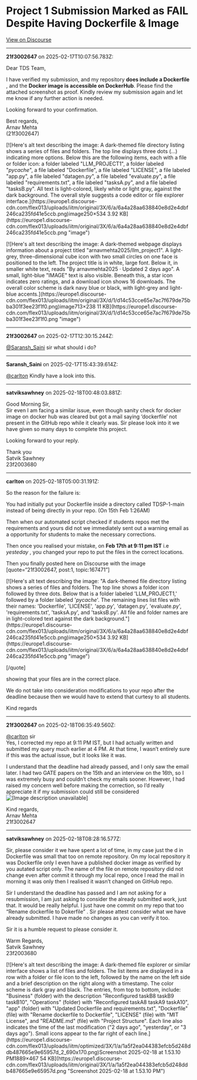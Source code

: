# Project 1 Submission Marked as FAIL Despite Having Dockerfile & Image

[View on Discourse](https://discourse.onlinedegree.iitm.ac.in/t/project-1-submission-marked-as-fail-despite-having-dockerfile-image/167471)

---
**21f3002647** on 2025-02-17T10:07:56.783Z:

Dear TDS Team,

I have verified my submission, and my repository **does include a Dockerfile**
, and the **Docker image is accessible on DockerHub**. Please find the
attached screenshot as proof. Kindly review my submission again and let me
know if any further action is needed.

Looking forward to your confirmation.

Best regards,  
Arnav Mehta  
(21f3002647)

[![Here's alt text describing the image: A dark-themed file directory listing
shows a series of files and folders. The top line displays three dots (...)
indicating more options. Below this are the following items, each with a file
or folder icon: a folder labeled "LLM_PROJECT1", a folder labeled "_pycache_",
a file labeled "Dockerfile", a file labeled "LICENSE", a file labeled
"app.py", a file labeled "datagen.py", a file labeled "evaluate.py", a file
labeled "requirements.txt", a file labeled "tasksA.py", and a file labeled
"tasksB.py". All text is light-colored, likely white or light gray, against
the dark background. The overall style suggests a code editor or file explorer
interface.](https://europe1.discourse-
cdn.com/flex013/uploads/iitm/original/3X/6/a/6a4a28aa638840e8d2e4dbf246ca235fd41e5ccb.png)image250×534
3.92 KB](https://europe1.discourse-
cdn.com/flex013/uploads/iitm/original/3X/6/a/6a4a28aa638840e8d2e4dbf246ca235fd41e5ccb.png
"image")

  

[![Here's alt text describing the image: A dark-themed webpage displays
information about a project titled "arnavmehta2025/llm_project1". A light-
grey, three-dimensional cube icon with two small circles on one face is
positioned to the left. The project title is in white, large font. Below it,
in smaller white text, reads "By arnavmehta2025 · Updated 2 days ago". A
small, light-blue "IMAGE" text is also visible. Beneath this, a star icon
indicates zero ratings, and a download icon shows 16 downloads. The overall
color scheme is dark navy blue or black, with light-grey and light-blue
accents.](https://europe1.discourse-
cdn.com/flex013/uploads/iitm/original/3X/d/1/d14c53cce65e7ac7f679de75bba301f3ee23f1f0.png)image713×238
11 KB](https://europe1.discourse-
cdn.com/flex013/uploads/iitm/original/3X/d/1/d14c53cce65e7ac7f679de75bba301f3ee23f1f0.png
"image")



---
**21f3002647** on 2025-02-17T12:30:15.244Z:

[@Saransh_Saini](/u/saransh_saini) sir what should i do?



---
**Saransh_Saini** on 2025-02-17T15:43:39.614Z:

[@carlton](/u/carlton) Kindly have a look into this.



---
**satviksawhney** on 2025-02-18T00:48:03.881Z:

Good Morning Sir,  
Sir even I am facing a similar issue, even though sanity check for docker
image on docker hub was cleared but got a mail saying ‘dockerfile’ not present
in the GitHub repo while it clearly was. Sir please look into it we have given
so many days to complete this project.

Looking forward to your reply.

Thank you  
Satvik Sawhney  
23f2003680



---
**carlton** on 2025-02-18T05:00:31.191Z:

So the reason for the failure is:

You had initially put your Dockerfile inside a directory called TDSP-1-main
instead of being directly in your repo. (On 15th Feb 1:26AM)

Then when our automated script checked if students repos met the requirements
and yours did not we immediately sent out a warning email as a opportunity for
students to make the necessary corrections.

Then once you realised your mistake, on **Feb 17th at 9:11 pm IST** i.e
_yesteday_ , you changed your repo to put the files in the correct locations.

Then you finally posted here on Discourse with the image [quote=“21f3002647,
post:1, topic:167471”]  

[![Here's alt text describing the image: "A dark-themed file directory listing
shows a series of files and folders. The top line shows a folder icon followed
by three dots. Below that is a folder labeled 'LLM_PROJECT1,' followed by a
folder labeled '_pycache_'. The remaining lines list files with their names:
'Dockerfile', 'LICENSE', 'app.py', 'datagen.py', 'evaluate.py',
'requirements.txt', 'tasksA.py', and 'tasksB.py'. All file and folder names
are in light-colored text against the dark
background."](https://europe1.discourse-
cdn.com/flex013/uploads/iitm/original/3X/6/a/6a4a28aa638840e8d2e4dbf246ca235fd41e5ccb.png)image250×534
3.92 KB](https://europe1.discourse-
cdn.com/flex013/uploads/iitm/original/3X/6/a/6a4a28aa638840e8d2e4dbf246ca235fd41e5ccb.png
"image")

  
[/quote]

showing that your files are in the correct place.

We do not take into consideration modifications to your repo after the
deadline because then we would have to extend that curtesy to all students.

Kind regards



---
**21f3002647** on 2025-02-18T06:35:49.560Z:

[@carlton](/u/carlton) sir  
Yes, I corrected my repo at 9:11 PM IST, but I had actually written and
submitted my query much earlier at 4 PM. At that time, I wasn’t entirely sure
if this was the actual issue, but it looks like it was.

I understand that the deadline had already passed, and I only saw the email
later. I had two GATE papers on the 15th and an interview on the 16th, so I
was extremely busy and couldn’t check my emails sooner. However, I had raised
my concern well before making the correction, so I’d really appreciate it if
my submission could still be considered ![[Image description
unavailable]](https://emoji.discourse-cdn.com/google/frowning.png?v=12)

Kind regards,  
Arnav Mehta  
21f3002647



---
**satviksawhney** on 2025-02-18T08:28:16.577Z:

Sir, please consider it we have spent a lot of time, in my case just the d in
Dockerfile was small that too on remote repository. On my local repository it
was Dockerfile only I even have a published docker image as verified by you
autated script only. The name of the file on remote repository did not change
even after commit it through my local repo, once I read the mail in morning it
was only then I realised it wasn’t changed on GitHub repo.

Sir I understand the deadline has passed and I am not asking for a
resubmission, I am just asking to consider the already submitted work, just
that. It would be really helpful. I just have one commit on my repo that too
“Rename dockerfile to Dokerfile” . Sir please attest consider what we have
already submitted. I have made no changes as you can verify it too.

Sir it is a humble request to please consider it.

Warm Regards,  
Satvik Sawhney  
23f2003680

[![Here's alt text describing the image: A dark-themed file explorer or
similar interface shows a list of files and folders. The list items are
displayed in a row with a folder or file icon to the left, followed by the
name on the left side and a brief description on the right along with a
timestamp. The color scheme is dark gray and black. The entries, from top to
bottom, include: "Business" (folder) with the description "Reconfigured taskB8
taskB9 taskB10", "Operations" (folder) with "Reconfigured taskA8 taskA9
taskA10", "app" (folder) with "Updated Dockerfile and requirements.txt",
"Dockerfile" (file) with "Rename dockerfile to Dockerfile", "LICENSE" (file)
with "MIT License", and "README.md" (file) with "Project Structure". Each line
also indicates the time of the last modification ("2 days ago", "yesterday",
or "3 days ago"). Small icons appear to the far right of each
line.](https://europe1.discourse-
cdn.com/flex013/uploads/iitm/optimized/3X/1/a/1a5f2ea044383efcb5d248ddb487665e9e65957d_2_690x170.png)Screenshot
2025-02-18 at 1.53.10 PM1889×467 54 KB](https://europe1.discourse-
cdn.com/flex013/uploads/iitm/original/3X/1/a/1a5f2ea044383efcb5d248ddb487665e9e65957d.png
"Screenshot 2025-02-18 at 1.53.10 PM")




